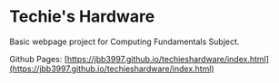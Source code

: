 # Techie's Hardware

Basic webpage project for Computing Fundamentals Subject.

Github Pages: [https://jbb3997.github.io/techieshardware/index.html](https://jbb3997.github.io/techieshardware/index.html)